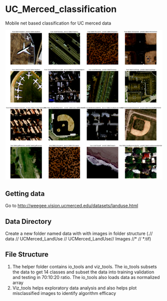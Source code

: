 # UC_Merced_classification  

Mobile net based classification for UC merced data    

![Model output](https://github.com/der-knight/UC_Merced_classification/blob/main/output.png)

## Getting data
Go to http://weegee.vision.ucmerced.edu/datasets/landuse.html
## Data Directory
Create a new folder named data with with images in folder structure (.// data // UCMerced_LandUse // UCMerced_LandUse// Images //* // *.tif)
## File Structure
1) The helper folder contains io_tools and viz_tools. The io_tools subsets the data to get 14 classes and subset the data into training validation and testing in 70:10:20 ratio. The io_tools also loads data as normalized array
2) Viz_tools helps exploratory data analysis and also helps plot misclassified images to identify algorithm efficacy

